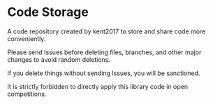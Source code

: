 # Code Storage

A code repository created by kent2017 to store and share code more conveniently.

Please send Issues before deleting files, branches, and other major changes to avoid random deletions.

If you delete things without sending Issues, you will be sanctioned.

It is strictly forbidden to directly apply this library code in open competitions.

